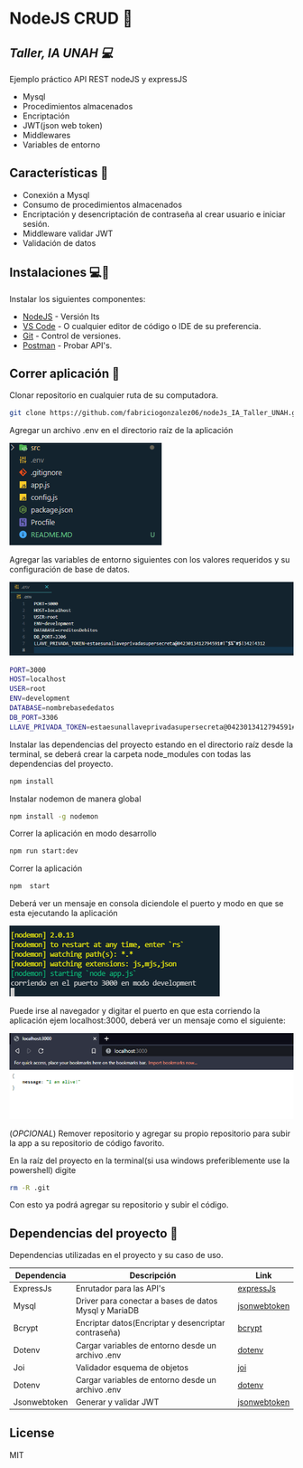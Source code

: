 # NodeJS CRUD 💚
## _Taller, IA UNAH 💻_

Ejemplo práctico API REST nodeJS y expressJS 

- Mysql
- Procedimientos almacenados
- Encriptación
- JWT(json web token)
- Middlewares
- Variables de entorno

## Características 🌟

- Conexión a Mysql
- Consumo de procedimientos almacenados
- Encriptación y desencriptación de contraseña al crear usuario e iniciar sesión.
- Middleware validar JWT
- Validación de datos 

## Instalaciones 💻🔎

Instalar los siguientes componentes:

- [NodeJS](https://nodejs.org/) - Versión lts
- [VS Code](https://code.visualstudio.com/) - O cualquier editor de código o IDE de su preferencia.
- [Git](https://git-scm.com/) - Control de versiones.
- [Postman](https://www.postman.com/) - Probar API's.

## Correr aplicación 🚀


Clonar repositorio en cualquier ruta de su computadora.

```sh
git clone https://github.com/fabriciogonzalez06/nodeJs_IA_Taller_UNAH.git
```

Agregar un archivo .env en el directorio raíz de la aplicación

![Archivo env](./images/env.png)

Agregar las variables de entorno siguientes con los valores requeridos y su configuración de base de datos.

![Contenido archivo env](./images/envDemo.png)

```sh
PORT=3000
HOST=localhost
USER=root
ENV=development
DATABASE=nombrebasededatos
DB_PORT=3306
LLAVE_PRIVADA_TOKEN=estaesunallaveprivadasupersecreta@0423013412794591#!"$%"#$!342!4312
```

Instalar las dependencias del proyecto estando en el directorio raíz desde la terminal, se deberá crear la carpeta node_modules con todas las dependencias del proyecto.

```sh
npm install
```

Instalar nodemon de manera global

```sh
npm install -g nodemon
```

Correr la aplicación en modo desarrollo

```sh
npm run start:dev
```

Correr la aplicación 

```sh
npm  start
```

Deberá ver un mensaje en consola diciendole el puerto y modo en que  se esta ejecutando la aplicación

![Archivo env](./images/corriendo.png)

Puede irse al navegador y digitar el puerto en que esta corriendo la aplicación ejem localhost:3000, deberá ver un mensaje como el siguiente: 

![Archivo env](./images/iamalive.png)


(_OPCIONAL_) Remover repositorio y agregar su propio repositorio para subir la app a su repositorio de código favorito. 

En la raíz del proyecto en la terminal(si usa windows preferiblemente use la powershell) digite
```sh
rm -R .git
```

Con esto ya podrá agregar su repositorio y subir el código.



## Dependencias del proyecto 💪

Dependencias utilizadas en el proyecto y su caso de uso.

| Dependencia | Descripción |  Link |
| ------ | ------  | ------ |
| ExpressJs | Enrutador para las API's | [expressJs](https://www.npmjs.com/package/express) |
| Mysql | Driver para conectar a bases de datos Mysql y MariaDB | [jsonwebtoken](https://www.npmjs.com/package/mysql) |
| Bcrypt | Encriptar datos(Encriptar y desencriptar contraseña) | [bcrypt](https://www.npmjs.com/package/bcrypt) |
| Dotenv | Cargar variables de entorno desde un archivo .env | [dotenv](https://www.npmjs.com/package/dotenv) |
| Joi | Validador esquema de objetos | [joi](https://www.npmjs.com/package/joi) |
| Dotenv | Cargar variables de entorno desde un archivo .env | [dotenv](https://www.npmjs.com/package/dotenv) |
| Jsonwebtoken | Generar y validar JWT | [jsonwebtoken](https://www.npmjs.com/package/jsonwebtoken) |



## License

MIT

